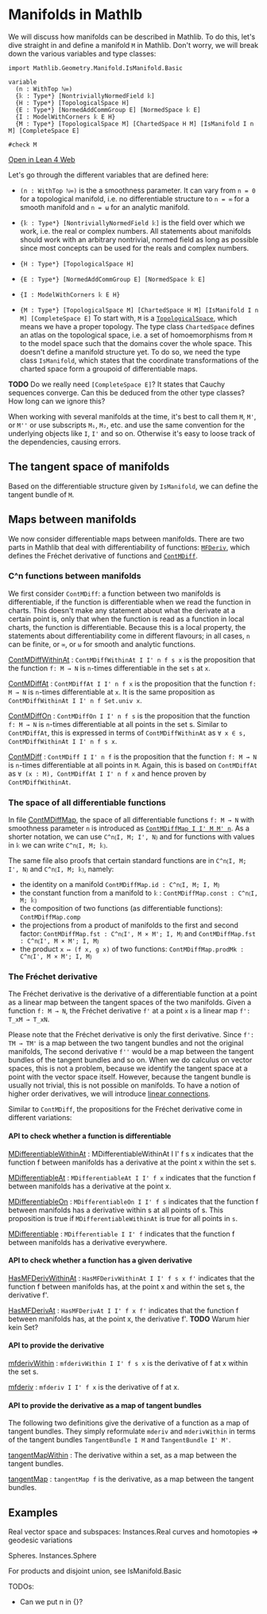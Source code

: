 # Manifolds in Mathlb

We will discuss how manifolds can be described in Mathlib. To do this, let's dive straight in and define a manifold `M` in Mathlib. Don't worry, we will break down the various variables and type classes:

```
import Mathlib.Geometry.Manifold.IsManifold.Basic

variable
  (n : WithTop ℕ∞)
  {𝕜 : Type*} [NontriviallyNormedField 𝕜]
  {H : Type*} [TopologicalSpace H]
  {E : Type*} [NormedAddCommGroup E] [NormedSpace 𝕜 E]
  {I : ModelWithCorners 𝕜 E H}
  {M : Type*} [TopologicalSpace M] [ChartedSpace H M] [IsManifold I n M] [CompleteSpace E]

#check M
```
[Open in Lean 4 Web](https://live.lean-lang.org/#codez=JYWwDg9gTgLgBAWQIYwBYBtgCMB0BxAUwhAJigE8dkA7YAMwnQBMcBJAZxvsZYCEl2wAMYAoEQDckUYEizoCIuHAAU1OAC44AdWBoAKhDBxAqISA8IgCUiuAG9ArBuAdXY1w95MAQBUAXzgBtAHIQ1GTA4jLo6OQBUCRMAGLABMxwDgC6VtYAEk4ubl6+BpDoEADmwkjoAMpgSEIEcBlpStYAotmuHt7+0DEAgkxMAMLEIHhQEACuRs0pvlExVTV1DnDT6axOCBBMiTpoQ1DUBFDsyY6tGZ7pCG25nQWMJWWV1bWIMz4DqFIwBEwLr1kEO8OFwGEl1mogb4huB5D9/nVViIAMRCVAEIQAa0QIiAA)

Let's go through the different variables that are defined here:
* `(n : WithTop ℕ∞)`
is the a smoothness parameter. It can vary from `n = 0` for a topological manifold, i.e. no differentiable structure to `n = ∞` for a smooth manifold and `n = ω` for an analytic manifold.

* `{𝕜 : Type*} [NontriviallyNormedField 𝕜]`
is the field over which we work, i.e. the real or complex numbers. All statements about manifolds should work with an arbitrary nontrivial, normed field as long as possible since most concepts can be used for the reals and complex numbers.

* `{H : Type*} [TopologicalSpace H]`

* `{E : Type*} [NormedAddCommGroup E] [NormedSpace 𝕜 E]`

* `{I : ModelWithCorners 𝕜 E H}`

* `{M : Type*} [TopologicalSpace M] [ChartedSpace H M] [IsManifold I n M] [CompleteSpace E]`
To start with, `M` is a [`TopologicalSpace`](https://leanprover-community.github.io/mathlib4_docs/Mathlib/Topology/Defs/Basic.html#TopologicalSpace), which means we have a proper topology.
The type class `ChartedSpace` defines an atlas on the topological space, i.e. a set of homoemorphisms from `M` to the model space such that the domains cover the whole space. This doesn't define a manifold structure yet. To do so, we need the type class `IsManifold`, which states that the coordinate transformations of the charted space form a groupoid of differentiable maps.



**TODO** Do we really need `[CompleteSpace E]`? It states that Cauchy sequences converge. Can this be deduced from the other type classes? How long can we ignore this?


When working with several manifolds at the time, it's best to call them `M`, `M'`, or `M''` or use subscripts `M₁`, `M₂`, etc. and use the same convention for the underlying objects like `I`, `I'` and so on. Otherwise it's easy to loose track of the dependencies, causing errors.

## The tangent space of manifolds

Based on the differentiable structure given by `IsManifold`, we can define the tangent bundle of `M`.

## Maps between manifolds

We now consider differentiable maps between manifolds. There are two parts in Mathlib that deal with differentiability of functions: [`MFDeriv`](https://leanprover-community.github.io/mathlib4_docs/Mathlib/Geometry/Manifold/MFDeriv/Defs.html), which defines the Fréchet derivative of functions and [`ContMDiff`](https://leanprover-community.github.io/mathlib4_docs/Mathlib/Geometry/Manifold/ContMDiff/Defs.html).

### C^n functions between manifolds
We first consider `ContMDiff`: a function between two manifolds is differentiable, if the function is differentiable when we read the function in charts. This doesn't make any statement about what the derivate at a certain point is, only that when the function is read as a function in local charts, the function is differentiable. Because this is a local property, the statements about differentiability come in different flavours; in all cases, `n` can be finite, or `∞`, or `ω` for smooth and analytic functions.

[ContMDiffWithinAt](https://leanprover-community.github.io/mathlib4_docs/Mathlib/Geometry/Manifold/ContMDiff/Defs.html#ContMDiffWithinAt)
: `ContMDiffWithinAt I I' n f s x` is the proposition that the function `f: M → N` is `n`-times differentiable in the set `s` at `x`.

[ContMDiffAt](https://leanprover-community.github.io/mathlib4_docs/Mathlib/Geometry/Manifold/ContMDiff/Defs.html#ContMDiffAt)
: `ContMDiffAt I I' n f x` is the proposition that the function `f: M → N` is `n`-times differentiable at `x`. It is the same proposition as `ContMDiffWithinAt I I' n f Set.univ x`.

[ContMDiffOn](https://leanprover-community.github.io/mathlib4_docs/Mathlib/Geometry/Manifold/ContMDiff/Defs.html#ContMDiffOn)
: `ContMDiffOn I I' n f s` is the proposition that the function `f: M → N` is `n`-times differentiable at all points in the set s. Similar to `ContMDiffAt`, this is expressed in terms of `ContMDiffWithinAt` as `∀ x ∈ s, ContMDiffWithinAt I I' n f s x`.

[ContMDiff](https://leanprover-community.github.io/mathlib4_docs/Mathlib/Geometry/Manifold/ContMDiff/Defs.html#ContMDiff)
: `ContMDiff I I' n f` is the proposition that the function `f: M → N` is `n`-times differentiable at all points in `M`. Again, this is based on `ContMDiffAt` as `∀ (x : M), ContMDiffAt I I' n f x` and hence proven by `ContMDiffWithinAt`.

### The space of all differentiable functions

In file [ContMDiffMap](https://leanprover-community.github.io/mathlib4_docs/Mathlib/Geometry/Manifold/ContMDiffMap.html#ContMDiffMap), the space of all differentiable functions  `f: M → N` with smoothness parameter `n` is introduced as [`ContMDiffMap I I' M M' n`](https://leanprover-community.github.io/mathlib4_docs/Mathlib/Geometry/Manifold/ContMDiffMap.html#ContMDiffMap).
As a shorter notation, we can use `C^n⟮I, M; I', N⟯` and for functions with values in `𝕜` we can write `C^n⟮I, M; 𝕜⟯`.

The same file also proofs that certain standard functions are in `C^n⟮I, M; I', N⟯` and `C^n⟮I, M; 𝕜⟯`, namely:

* the identity on a manifold `ContMDiffMap.id : C^n⟮I, M; I, M⟯`
* the constant function from a manifold to `𝕜` : `ContMDiffMap.const : C^n⟮I, M; 𝕜⟯`
* the composition of two functions (as differentiable functions): `ContMDiffMap.comp`
* the projections from a product of manifolds to the first and second factor: `ContMDiffMap.fst : C^n⟮I', M × M'; I, M⟯` and `ContMDiffMap.fst : C^n⟮I', M × M'; I, M⟯`
* the product `x ↦ (f x, g x)` of two functions: `ContMDiffMap.prodMk :  C^n⟮I', M × M'; I, M⟯`


### The Fréchet derivative

The Fréchet derivative is the derivative of a differentiable function at a point as a linear map between the tangent spaces of the two manifolds. Given a function `f: M → N`, the Fréchet derivative `f'` at a point `x` is a linear map `f': T_xM → T_xN`.

Please note that the Fréchet derivative is only the first derivative. Since `f': TM → TM'` is a map between the two tangent bundles and not the original manifolds, The second derivative `f''` would be a map between the tangent bundles of the tangent bundles and so on. When we do calculus on vector spaces, this is not a problem, because we identify the tangent space at a point with the vector space itself. However, because the tangent bundle is usually not trivial, this is not possible on manifolds. To have a notion of higher order derivatives, we will introduce [linear connections](connections.html).

Similar to `ContMDiff`, the propositions for the Fréchet derivative come in different variations:

#### API to check whether a function is differentiable

[MDifferentiableWithinAt](https://leanprover-community.github.io/mathlib4_docs/Mathlib/Geometry/Manifold/MFDeriv/Defs.html#MDifferentiableWithinAt)
: MDifferentiableWithinAt I I' f s x indicates that the function f between manifolds has a derivative at the point x within the set s.

[MDifferentiableAt](https://leanprover-community.github.io/mathlib4_docs/Mathlib/Geometry/Manifold/MFDeriv/Defs.html#MDifferentiableAt)
: `MDifferentiableAt I I' f x` indicates that the function f between manifolds has a derivative at the point x.

[MDifferentiableOn](https://leanprover-community.github.io/mathlib4_docs/Mathlib/Geometry/Manifold/MFDeriv/Defs.html#MDifferentiableOn)
: `MDifferentiableOn I I' f s` indicates that the function f between manifolds has a derivative within s at all points of s. This proposition is true if `MDifferentiableWithinAt` is true for all points in `s`.

[MDifferentiable](https://leanprover-community.github.io/mathlib4_docs/Mathlib/Geometry/Manifold/MFDeriv/Defs.html#MDifferentiable)
: `MDifferentiable I I' f` indicates that the function f between manifolds has a derivative everywhere.

#### API to check whether a function has a given derivative

[HasMFDerivWithinAt](https://leanprover-community.github.io/mathlib4_docs/Mathlib/Geometry/Manifold/MFDeriv/Defs.html#HasMFDerivWithinAt)
: `HasMFDerivWithinAt I I' f s x f'` indicates that the function f between manifolds has, at the point x and within the set s, the derivative f'.

[HasMFDerivAt](https://leanprover-community.github.io/mathlib4_docs/Mathlib/Geometry/Manifold/MFDeriv/Defs.html#HasMFDerivAt)
: `HasMFDerivAt I I' f x f'` indicates that the function f between manifolds has, at the point x, the derivative f'.
**TODO** Warum hier kein Set?

#### API to provide the derivative

[mfderivWithin](https://leanprover-community.github.io/mathlib4_docs/Mathlib/Geometry/Manifold/MFDeriv/Defs.html#mfderivWithin)
: `mfderivWithin I I' f s x` is the derivative of f at x within the set s.

[mfderiv](https://leanprover-community.github.io/mathlib4_docs/Mathlib/Geometry/Manifold/MFDeriv/Defs.html#mfderiv)
:  `mfderiv I I' f x` is the derivative of f at x.


#### API to provide the derivative as a map of tangent bundles

The following two definitions give the derivative of a function as a map of tangent bundles. They simply reformulate `mderiv` and `mderivWithin` in terms of the tangent bundles `TangentBundle I M` and `TangentBundle I' M'`.

[tangentMapWithin](https://leanprover-community.github.io/mathlib4_docs/Mathlib/Geometry/Manifold/MFDeriv/Defs.html#tangentMapWithin)
: The derivative within a set, as a map between the tangent bundles.

[tangentMap](https://leanprover-community.github.io/mathlib4_docs/Mathlib/Geometry/Manifold/MFDeriv/Defs.html#tangentMap)
: `tangentMap f` is the derivative, as a map between the tangent bundles.










## Examples

Real vector space and subspaces: Instances.Real
curves and homotopies => geodesic variations

Spheres. Instances.Sphere


For products and disjoint union, see IsManifold.Basic

TODOs:
* Can we put n in {}?
